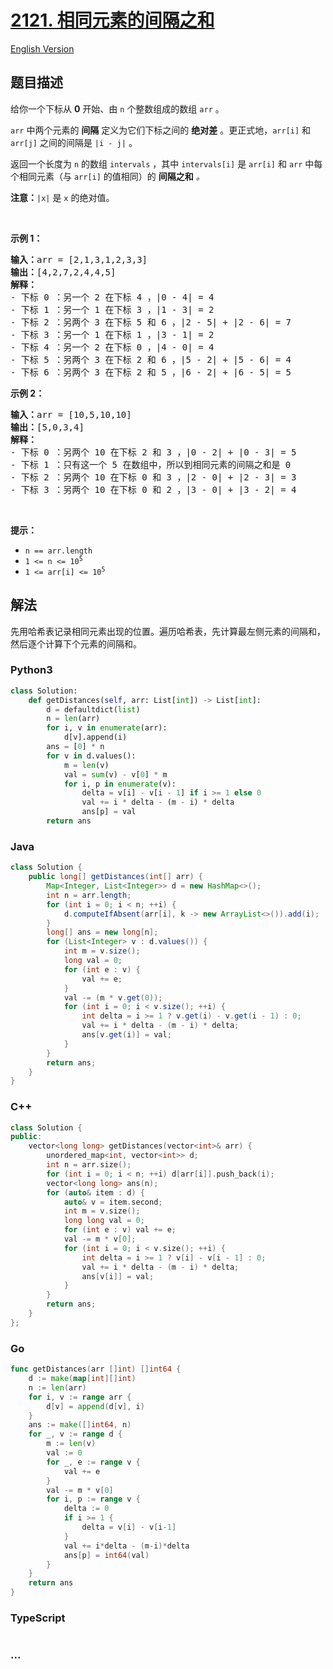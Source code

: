 # [2121. 相同元素的间隔之和](https://leetcode.cn/problems/intervals-between-identical-elements)

[English Version](/solution/2100-2199/2121.Intervals%20Between%20Identical%20Elements/README_EN.md)

## 题目描述

<!-- 这里写题目描述 -->

<p>给你一个下标从 <strong>0</strong> 开始、由 <code>n</code> 个整数组成的数组 <code>arr</code> 。</p>

<p><code>arr</code> 中两个元素的 <strong>间隔</strong> 定义为它们下标之间的 <strong>绝对差</strong> 。更正式地，<code>arr[i]</code> 和 <code>arr[j]</code> 之间的间隔是 <code>|i - j|</code> 。</p>

<p>返回一个长度为 <code>n</code> 的数组&nbsp;<code>intervals</code> ，其中 <code>intervals[i]</code> 是<em> </em><code>arr[i]</code><em> </em>和<em> </em><code>arr</code><em> </em>中每个相同元素（与 <code>arr[i]</code> 的值相同）的 <strong>间隔之和</strong> <em>。</em></p>

<p><strong>注意：</strong><code>|x|</code> 是 <code>x</code> 的绝对值。</p>

<p>&nbsp;</p>

<p><strong>示例 1：</strong></p>

<pre><strong>输入：</strong>arr = [2,1,3,1,2,3,3]
<strong>输出：</strong>[4,2,7,2,4,4,5]
<strong>解释：</strong>
- 下标 0 ：另一个 2 在下标 4 ，|0 - 4| = 4
- 下标 1 ：另一个 1 在下标 3 ，|1 - 3| = 2
- 下标 2 ：另两个 3 在下标 5 和 6 ，|2 - 5| + |2 - 6| = 7
- 下标 3 ：另一个 1 在下标 1 ，|3 - 1| = 2
- 下标 4 ：另一个 2 在下标 0 ，|4 - 0| = 4
- 下标 5 ：另两个 3 在下标 2 和 6 ，|5 - 2| + |5 - 6| = 4
- 下标 6 ：另两个 3 在下标 2 和 5 ，|6 - 2| + |6 - 5| = 5
</pre>

<p><strong>示例 2：</strong></p>

<pre><strong>输入：</strong>arr = [10,5,10,10]
<strong>输出：</strong>[5,0,3,4]
<strong>解释：</strong>
- 下标 0 ：另两个 10 在下标 2 和 3 ，|0 - 2| + |0 - 3| = 5
- 下标 1 ：只有这一个 5 在数组中，所以到相同元素的间隔之和是 0
- 下标 2 ：另两个 10 在下标 0 和 3 ，|2 - 0| + |2 - 3| = 3
- 下标 3 ：另两个 10 在下标 0 和 2 ，|3 - 0| + |3 - 2| = 4
</pre>

<p>&nbsp;</p>

<p><strong>提示：</strong></p>

<ul>
	<li><code>n == arr.length</code></li>
	<li><code>1 &lt;= n &lt;= 10<sup>5</sup></code></li>
	<li><code>1 &lt;= arr[i] &lt;= 10<sup>5</sup></code></li>
</ul>

## 解法

<!-- 这里可写通用的实现逻辑 -->

先用哈希表记录相同元素出现的位置。遍历哈希表，先计算最左侧元素的间隔和，然后逐个计算下个元素的间隔和。

<!-- tabs:start -->

### **Python3**

<!-- 这里可写当前语言的特殊实现逻辑 -->

```python
class Solution:
    def getDistances(self, arr: List[int]) -> List[int]:
        d = defaultdict(list)
        n = len(arr)
        for i, v in enumerate(arr):
            d[v].append(i)
        ans = [0] * n
        for v in d.values():
            m = len(v)
            val = sum(v) - v[0] * m
            for i, p in enumerate(v):
                delta = v[i] - v[i - 1] if i >= 1 else 0
                val += i * delta - (m - i) * delta
                ans[p] = val
        return ans
```

### **Java**

<!-- 这里可写当前语言的特殊实现逻辑 -->

```java
class Solution {
    public long[] getDistances(int[] arr) {
        Map<Integer, List<Integer>> d = new HashMap<>();
        int n = arr.length;
        for (int i = 0; i < n; ++i) {
            d.computeIfAbsent(arr[i], k -> new ArrayList<>()).add(i);
        }
        long[] ans = new long[n];
        for (List<Integer> v : d.values()) {
            int m = v.size();
            long val = 0;
            for (int e : v) {
                val += e;
            }
            val -= (m * v.get(0));
            for (int i = 0; i < v.size(); ++i) {
                int delta = i >= 1 ? v.get(i) - v.get(i - 1) : 0;
                val += i * delta - (m - i) * delta;
                ans[v.get(i)] = val;
            }
        }
        return ans;
    }
}
```

### **C++**

```cpp
class Solution {
public:
    vector<long long> getDistances(vector<int>& arr) {
        unordered_map<int, vector<int>> d;
        int n = arr.size();
        for (int i = 0; i < n; ++i) d[arr[i]].push_back(i);
        vector<long long> ans(n);
        for (auto& item : d) {
            auto& v = item.second;
            int m = v.size();
            long long val = 0;
            for (int e : v) val += e;
            val -= m * v[0];
            for (int i = 0; i < v.size(); ++i) {
                int delta = i >= 1 ? v[i] - v[i - 1] : 0;
                val += i * delta - (m - i) * delta;
                ans[v[i]] = val;
            }
        }
        return ans;
    }
};
```

### **Go**

```go
func getDistances(arr []int) []int64 {
	d := make(map[int][]int)
	n := len(arr)
	for i, v := range arr {
		d[v] = append(d[v], i)
	}
	ans := make([]int64, n)
	for _, v := range d {
		m := len(v)
		val := 0
		for _, e := range v {
			val += e
		}
		val -= m * v[0]
		for i, p := range v {
			delta := 0
			if i >= 1 {
				delta = v[i] - v[i-1]
			}
			val += i*delta - (m-i)*delta
			ans[p] = int64(val)
		}
	}
	return ans
}
```

### **TypeScript**

<!-- 这里可写当前语言的特殊实现逻辑 -->

```ts

```

### **...**

```

```

<!-- tabs:end -->
